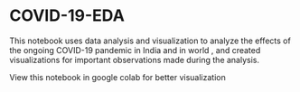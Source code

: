 # COVID-19-EDA

This notebook uses data analysis and visualization to analyze the effects of the ongoing COVID-19 pandemic in India and in world , and created visualizations for important observations made during the analysis.

View this notebook in google colab for better visualization
